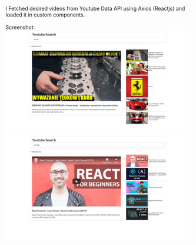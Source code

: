 I Fetched desired videos from Youtube Data API using Axios (Reactjs) and loaded it in custom components.
<br><br>
Screenshot:
<img src="screenshot/1.PNG" /><br>
  <img src="screenshot/2.PNG" /> <br>
